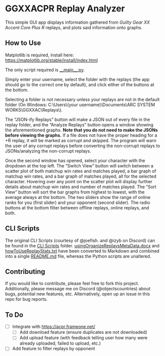 # GGXXACPR Replay Analyzer

This simple GUI app displays information gathered from *Guilty Gear XX Accent Core Plus R* replays, and plots said information onto graphs.

## How to Use

Matplotlib is required, install here: https://matplotlib.org/stable/install/index.html

The only script required is [\_\_main__.py](__main__.py).

Simply enter your username, select the folder with the replays (the app should go to the correct one by default), and click either of the buttons at the bottom.

Selecting a folder is not necessary unless your replays are not in the default folder (On Windows: C:\Users\\(your username)\Documents\ARC SYSTEM WORKS\GGXXAC\Replays\\).

The “JSON-ify Replays” button will make a JSON out of every file in the replay folder, and the “Analyze Replays” button opens a window showing the aforementioned graphs. **Note that you do not need to make the JSONs before viewing the graphs.** If a file does not have the proper heading for a +R replay, it will be marked as corrupt and skipped. The program will warn the user of any corrupt replays before converting the non-corrupt replays to JSONs/analyzing the non-corrupt replays.

Once the second window has opened, select your character with the dropdown at the top left. The “Switch View” button will switch between a scatter plot of both matchup win rates and matches played, a bar graph of matchup win rates, and a bar graph of matches played, all for the selected character. Hovering over any point on the scatter plot will display further details about matchup win rates and number of matches played. The “Sort View” button will sort the bar graphs from highest to lowest, with the average always at the bottom. The two sliders show the range of online ranks for you (first slider) and your opponent (second slider). The radio buttons at the bottom filter between offline replays, online replays, and both.

## CLI Scripts

The original CLI Scripts (courtesy of @joefish. and @izyb on Discord) can be found in the [CLI Scripts](CLI%20Scripts) folder. [usingOrganizeReplaysMetaData.docx](CLI%20Scripts/usingOrganizeReplaysMetaData.docx?raw=1) and [howToUseReplayStats.txt](CLI%20Scripts/howToUseReplayStats.txt) have been converted to Markdown and combined into a single [README.md](CLI%20Scripts/README.md) file, whereas the Python scripts are unaltered.

## Contributing

If you would like to contribute, please feel free to fork this project. Additionally, please message me on Discord (@objectscountries) about bugs, potential new features, etc. Alternatively, open up an issue in this repo for bug reports.

## To Do

- [ ] Integrate with https://acpr.frameone.net/
  - [ ] Add download feature (ensure duplicates are not downloaded)
  - [ ] Add upload feature (with feedback telling user how many were already uploaded, failed to upload, etc.)
- [ ] Add feature to filter replays by opponent
